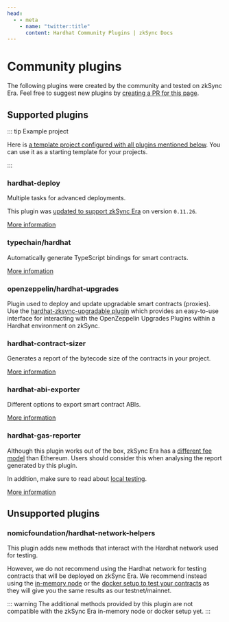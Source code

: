 ```yaml
---
head:
  - - meta
    - name: "twitter:title"
      content: Hardhat Community Plugins | zkSync Docs
---
```


# Community plugins

The following plugins were created by the community and tested on zkSync Era. Feel free to suggest new plugins by [creating a PR for this page](https://github.com/matter-labs/zksync-web-era-docs/blob/main/docs/tools/hardhat/other-plugins.md).

## Supported plugins

::: tip Example project

Here is [a template project configured with all plugins mentioned below](https://github.com/matter-labs/era-hardhat-with-plugins). You can use it as a starting template for your projects.

:::

### hardhat-deploy

Multiple tasks for advanced deployments.

This plugin was [updated to support zkSync Era](https://github.com/wighawag/hardhat-deploy/pull/437) on version `0.11.26`.

[More information](https://www.npmjs.com/package/hardhat-deploy)

### typechain/hardhat

Automatically generate TypeScript bindings for smart contracts.

[More infomation](https://www.npmjs.com/package/@typechain/hardhat)

### openzeppelin/hardhat-upgrades

Plugin used to deploy and update upgradable smart contracts (proxies). Use the [hardhat-zksync-upgradable plugin](./hardhat-zksync-upgradable.md) which provides an easy-to-use interface for interacting with the OpenZeppelin Upgrades Plugins within a Hardhat environment on zkSync.

### hardhat-contract-sizer

Generates a report of the bytecode size of the contracts in your project.

[More information](https://www.npmjs.com/package/hardhat-contract-sizer)

### hardhat-abi-exporter

Different options to export smart contract ABIs.

[More information](https://www.npmjs.com/package/hardhat-abi-exporter)

### hardhat-gas-reporter

Although this plugin works out of the box, zkSync Era has a [different fee model](../../reference/concepts/fee-model.md) than Ethereum. Users should consider this when analysing the report generated by this plugin.

In addition, make sure to read about [local testing](../testing/README.md).

[More information](https://www.npmjs.com/package/hardhat-gas-reporter)

## Unsupported plugins

### nomicfoundation/hardhat-network-helpers

This plugin adds new methods that interact with the Hardhat network used for testing.

However, we do not recommend using the Hardhat network for testing contracts that will be deployed on zkSync Era. We recommend instead using the [in-memory node](../testing/era-test-node.md) or the [docker setup to test your contracts](../testing/dockerized-testing.md) as they will give you the same results as our testnet/mainnet.

::: warning
The additional methods provided by this plugin are not compatible with the zkSync Era in-memory node or docker setup yet.
:::
